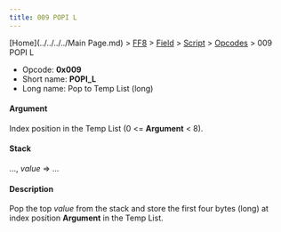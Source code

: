 ```yaml
---
title: 009 POPI L
---
```


[Home](../../../../Main Page.md) > [FF8](../../../../FF8.md) > [Field](../../../Field.md) > [Script](../../Script.md) > [Opcodes](../Opcodes.md) > 009 POPI L

-   Opcode: **0x009**
-   Short name: **POPI\_L**
-   Long name: Pop to Temp List (long)

#### Argument

Index position in the Temp List (0 &lt;= **Argument** &lt; 8).

#### Stack

..., *value* =&gt; ...

#### Description

Pop the top *value* from the stack and store the first four bytes (long) at index position **Argument** in the Temp List.
